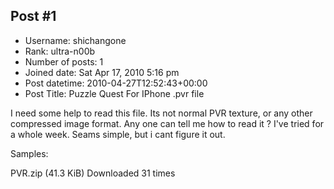## Post #1
- Username: shichangone
- Rank: ultra-n00b
- Number of posts: 1
- Joined date: Sat Apr 17, 2010 5:16 pm
- Post datetime: 2010-04-27T12:52:43+00:00
- Post Title: Puzzle Quest For IPhone .pvr file

I need some help to read this file. Its not normal PVR texture, or any other compressed image format.
Any one can tell me how to read it ? I've tried for a whole week. Seams simple, but i cant figure it out.

Samples:


 PVR.zip
(41.3 KiB) Downloaded 31 times
